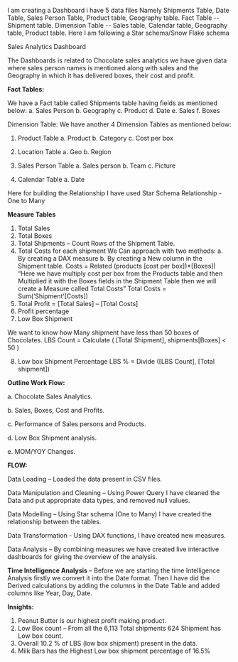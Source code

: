I am creating a Dashboard i have 5 data files Namely Shipments Table, Date Table, Sales Person Table, Product table, Geography table.
Fact Table -- Shipment table.
Dimension Table -- Sales table, Calendar table, Geography table, Product table.
Here I am following a Star schema/Snow Flake schema

 Sales Analytics Dashboard
 
The Dashboards is related to Chocolate sales analytics we have given data where sales person names is mentioned along with sales and the Geography in which it has delivered boxes, their cost and profit.

**Fact Tables:**

We have a Fact table called Shipments table having fields as mentioned below:
            a. Sales Person
            b. Geography
            c. Product
            d. Date
            e. Sales
            f. Boxes
            
Dimension Table:
We have another 4 Dimension Tables as mentioned below:
1.	Product Table
a.	Product
b.	Category
c.	Cost per box

2.	Location Table
a.	Geo
b.	Region

3.	Sales Person Table
a.	Sales person
b.	Team
c.	Picture

4.	Calendar Table
a.	Date

Here for building the Relationship I have used Star Schema
Relationship - One to Many

**Measure Tables**
1.	Total Sales
2.	Total Boxes
3.	Total Shipments – Count Rows of the Shipment Table.
4.	Total Costs for each shipment 
We Can approach with two methods:
a. By creating a DAX measure
b. By creating a New column in the Shipment table.
 Costs = Related (products [cost per box])*[Boxes])
“Here we have multiply cost per box from the Products table and then Multiplied it with the Boxes fields in the Shipment Table then we will create a Measure called Total Costs”
Total Costs = Sum(‘Shipment’[Costs])
5.	Total Profit = [Total Sales] – [Total Costs]
6.	Profit percentage 
7.	Low Box Shipment

We want to know how Many shipment have less than 50 boxes of Chocolates.
LBS Count = Calculate ( [Total Shipment], shipments[Boxes] < 50 )

8.	Low box Shipment Percentage
LBS % = Divide ([LBS Count], [Total shipment])

**Outline Work Flow:**

a.	Chocolate Sales Analytics.

b.	Sales, Boxes, Cost and Profits.

c.	Performance of Sales persons and Products.

d.	Low Box Shipment analysis.

e.	MOM/YOY Changes.

**FLOW:**

Data Loading – Loaded the data present in CSV files.

Data Manipulation and Cleaning – Using Power Query I have cleaned the Data and put appropriate data types, and removed null values.

Data Modelling – Using Star schema (One to Many) I have created the relationship between the tables.

Data Transformation - Using DAX functions, I have created new measures.

Data Analysis – By combining measures we have created live interactive dashboards for giving the overview of the analysis.

**Time Intelligence Analysis** – 
Before we are starting the time Intelligence Analysis firstly we convert it into the Date format.
Then I have did the Derived calculations by adding the columns in the Date Table and added columns like Year, Day, Date.

**Insights:**
1.	Peanut Butter is our highest profit making product.
2.	Low Box count – From all the 6,113 Total shipments 624 Shipment has Low box count.
3.	Overall 10.2 % of LBS (low box shipment) present in the data.
4.	Milk Bars has the Highest Low box shipment percentage of 16.5%
